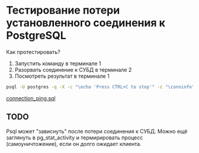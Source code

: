 # Тестирование потери установленного соединения к PostgreSQL

Как протестировать?

1. Запустить команду в терминале 1
1. Разорвать соединение к СУБД в терминале 2
1. Посмотреть результат в терминале 1

```bash
psql -U postgres -q -X -c "\echo 'Press CTRL+C to stop'" -c "\conninfo" -f connection_ping.sql -c "call connection_ping(1000, 0.5)" -h <host> -p <port>
```
[connection_ping.sql](connection_ping.sql)

## TODO

Psql может "зависнуть" после потери соединения к СУБД. Можно ещё заглянуть в pg_stat_activity и термирировать процесс (самоуничтожение), если он долго ожидает клиента.
